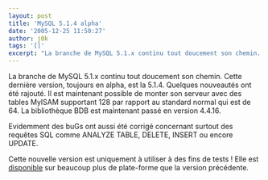 ```yaml
---
layout: post
title: 'MySQL 5.1.4 alpha'
date: '2005-12-25 11:50:27'
author: j0k
tags: '[]'
excerpt: "La branche de MySQL 5.1.x continu tout doucement son chemin. Cette dernière version, toujours en alpha, est la 5.1.4.     \nQuelques nouveautés ont été rajouté. Il est maintenant possible de monter son serveur avec des tables MyISAM supportant 128 par rapport au standard normal qui est de 64. La bibliothèque BDB est maintenant passé en version 4.4.16.  \n       …"
---
```


La branche de MySQL 5.1.x continu tout doucement son chemin. Cette dernière version, toujours en alpha, est la 5.1.4.
Quelques nouveautés ont été rajouté. Il est maintenant possible de monter son serveur avec des tables MyISAM supportant 128 par rapport au standard normal qui est de 64. La bibliothèque BDB est maintenant passé en version 4.4.16.

Evidemment des buGs ont aussi été corrigé concernant surtout des requêtes SQL comme ANALYZE TABLE, DELETE, INSERT ou encore UPDATE.

Cette nouvelle version est uniquement à utiliser à des fins de tests !   Elle est [disponible](http://dev.mysql.com/downloads/mysql/5.1.html) sur beaucoup plus de plate-forme que la version précédente.
